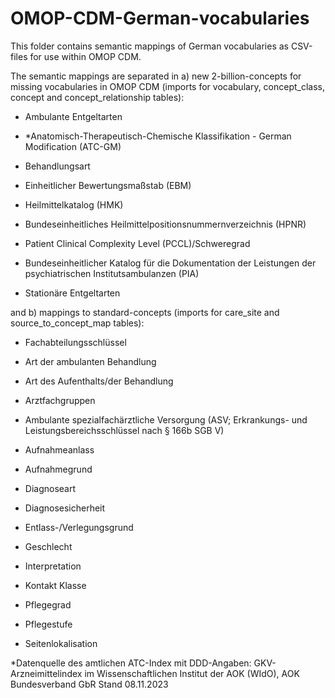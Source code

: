 # OMOP-CDM-German-vocabularies

This folder contains semantic mappings of German vocabularies as CSV-files for use within OMOP CDM. 

The semantic mappings are separated in a) new 2-billion-concepts for missing vocabularies in OMOP CDM (imports for vocabulary, concept_class, concept and concept_relationship tables):

- Ambulante Entgeltarten

- *Anatomisch-Therapeutisch-Chemische Klassifikation - German Modification (ATC-GM)

- Behandlungsart

- Einheitlicher Bewertungsmaßstab (EBM)

- Heilmittelkatalog (HMK)

- Bundeseinheitliches Heilmittelpositionsnummernverzeichnis (HPNR)

- Patient Clinical Complexity Level (PCCL)/Schweregrad

- Bundeseinheitlicher Katalog für die Dokumentation der Leistungen der psychiatrischen Institutsambulanzen (PIA)

- Stationäre Entgeltarten

and b) mappings to standard-concepts (imports for care_site and source_to_concept_map tables):

- Fachabteilungsschlüssel

- Art der ambulanten Behandlung

- Art des Aufenthalts/der Behandlung

- Arztfachgruppen

- Ambulante spezialfachärztliche Versorgung (ASV; Erkrankungs- und Leistungsbereichsschlüssel nach § 166b SGB V)

- Aufnahmeanlass

- Aufnahmegrund

- Diagnoseart

- Diagnosesicherheit

- Entlass-/Verlegungsgrund

- Geschlecht

- Interpretation

- Kontakt Klasse

- Pflegegrad

- Pflegestufe

- Seitenlokalisation


*Datenquelle des amtlichen ATC-Index mit DDD-Angaben: GKV-Arzneimittelindex im Wissenschaftlichen Institut der AOK (WIdO), AOK Bundesverband GbR Stand 08.11.2023
